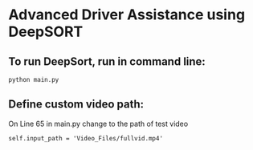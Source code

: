 # Advanced Driver Assistance using DeepSORT

## To run DeepSort, run in command line:
```
python main.py
```

## Define custom video path: 
On Line 65 in main.py change to the path of test video
```
self.input_path = 'Video_Files/fullvid.mp4'
```
